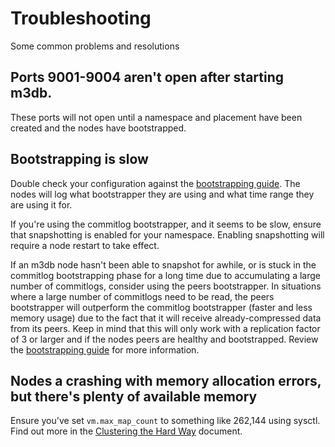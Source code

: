 # Troubleshooting

Some common problems and resolutions

## Ports 9001-9004 aren't open after starting m3db.

These ports will not open until a namespace and placement have been created and the nodes have bootstrapped.

## Bootstrapping is slow

Double check your configuration against the [bootstrapping guide](../operational_guide/bootstrapping.md). The nodes will log what bootstrapper they are using and what time range they are using it for.

If you're using the commitlog bootstrapper, and it seems to be slow, ensure that snapshotting is enabled for your namespace. Enabling snapshotting will require a node restart to take effect.

If an m3db node hasn't been able to snapshot for awhile, or is stuck in the commitlog bootstrapping phase for a long time due to accumulating a large number of commitlogs, consider using the peers bootstrapper. In situations where a large number of commitlogs need to be read, the peers bootstrapper will outperform the commitlog bootstrapper (faster and less memory usage) due to the fact that it will receive already-compressed data from its peers. Keep in mind that this will only work with a replication factor of 3 or larger and if the nodes peers are healthy and bootstrapped. Review the [bootstrapping guide](../operational_guide/bootstrapping.md) for more information.

## Nodes a crashing with memory allocation errors, but there's plenty of available memory

Ensure you've set `vm.max_map_count` to something like 262,144 using sysctl. Find out more in the [Clustering the Hard Way](../how_to/cluster_hard_way.md#kernel) document.
